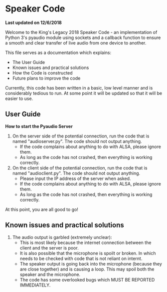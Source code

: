 # Speaker Code
**Last updated on 12/6/2018**

Welcome to the King's Legacy 2018 Speaker Code - an implementation of Python 3's pyaudio module using sockets and a callback function to ensure a smooth and clear transfer of live audio from one device to another.

This file serves as a documentation which explains:
* The User Guide
* Known issues and practical solutions
* How the Code is constructed
* Future plans to improve the code

Currently, this code has been written in a basic, low level manner and is considerably tedious to run. At some point it will be updated so that it will be easier to use.
## User Guide
**How to start the Pyaudio Server**
1. On the server side of the potential connection, run the code that is named "audioserver.py". The code should not output anything.
	- If the code complains about anything to do with ALSA, please ignore them.
	- As long as the code has not crashed, then everything is working correctly.
2. On the client side of the potential connection, run the code that is named "audioclient.py". The code should not output anything.
	- Please input the IP address of the server when asked.
	- If the code complains about anything to do with ALSA, please ignore them.
	- As long as the code has not crashed, then everything is working correctly.

At this point, you are all good to go!

## Known issues and practical solutions
1. The audio output is garbled (extremely unclear):
	- This is most likely because the internet connection between the client and the server is poor.
	- It is also possible that the microphone is spoilt or broken. In which needs to be checked with code that is not reliant on internt.
	- The speaker output is going back into the microphone (because they are close together) and is causing a loop. This may spoil both the speaker and the microphone.
	- The code has some overlooked bugs which MUST BE REPORTED IMMEDIATELY.

